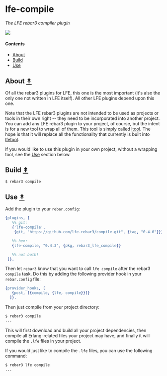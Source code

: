 # lfe-compile

*The LFE rebar3 compiler plugin*

[lr3-logo]: resources/images/logo.png

[![][lr3-logo]][lr3-logo]


#### Contents

* [About](#about-)
* [Build](#build-)
* [Use](#use-)


## About [&#x219F;](#contents)

Of all the rebar3 plugins for LFE, this one is the most important (it's also
the only one not written in LFE itself). All other LFE plugins depend upon this
one.

Note that the LFE rebar3 plugins are not intended to be used as projects or
tools in their own right -- they need to be incorporated into another project.
You can add any LFE rebar3 plugin to your project, of course, but the intent is
for a new tool to wrap all of them. This tool is simply called [ltool][]. The
hope is that it will replace all the functionality that currently is built into
[lfetool][].

If you would like to use this plugin in your own project, without a wrapping
tool, see the [Use](#use-) section below.

[ltool]: https://github.com/lfe-rebar3/ltool
[lfetool]: https://github.com/lfex/lfetool

## Build [&#x219F;](#contents)

```bash
$ rebar3 compile
```


## Use [&#x219F;](#contents)

Add the plugin to your ``rebar.config``:

```erlang
{plugins, [
   %% git:
   {'lfe-compile',
    {git, "https://github.com/lfe-rebar3/compile.git", {tag, "0.4.0"}}}

   %% hex:
   {lfe-compile, "0.4.3", {pkg, rebar3_lfe_compile}}

   %% not both!
 ]}.
```

Then let ``rebar3`` know that you want to call ``lfe compile`` after the
rebar3 ``compile`` task. Do this by adding the following provider hook in
your ``rebar.config`` file:

```erlang
{provider_hooks, [
   {post, [{compile, {lfe, compile}}]}
  ]}.
```

Then just compile from your project directory:

```bash
$ rebar3 compile
...
```

This will first download and build all your project dependencies, then compile
all Erlang-related files your project may have, and finally it will compile the
``.lfe`` files in your project.

If you would just like to compile the ``.lfe`` files, you can use the
following command:

```bash
$ rebar3 lfe compile
...
```
